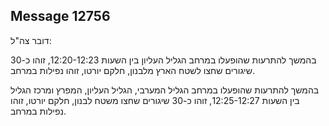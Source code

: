 ## Message 12756

דובר צה"ל:

בהמשך להתרעות שהופעלו במרחב הגליל העליון בין השעות 12:20-12:23, זוהו כ-30 שיגורים שחצו לשטח הארץ מלבנון, חלקם יורטו, זוהו נפילות במרחב. 

בהמשך להתרעות שהופעלו במרחב הגליל המערבי, הגליל העליון, המפרץ ומרכז הגליל בין השעות 12:25-12:27, זוהו כ-30 שיגורים שחצו משטח לבנון, חלקם יורטו, זוהו נפילות במרחב.

